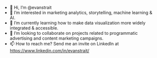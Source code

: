 - 👋 Hi, I’m @evanstrait
- 👀 I’m interested in marketing analytics, storytelling, machine learning & AI.
- 🌱 I’m currently learning how to make data visualization more widely integrated & accessible.
- 💞️ I’m looking to collaborate on projects related to programmatic advertising and content marketing campaigns.
- 📫 How to reach me? Send me an invite on LinkedIn at https://www.linkedin.com/in/evanstrait/

<!---
evanstrait/evanstrait is a ✨ special ✨ repository because its `README.md` (this file) appears on your GitHub profile.
You can click the Preview link to take a look at your changes.
--->
